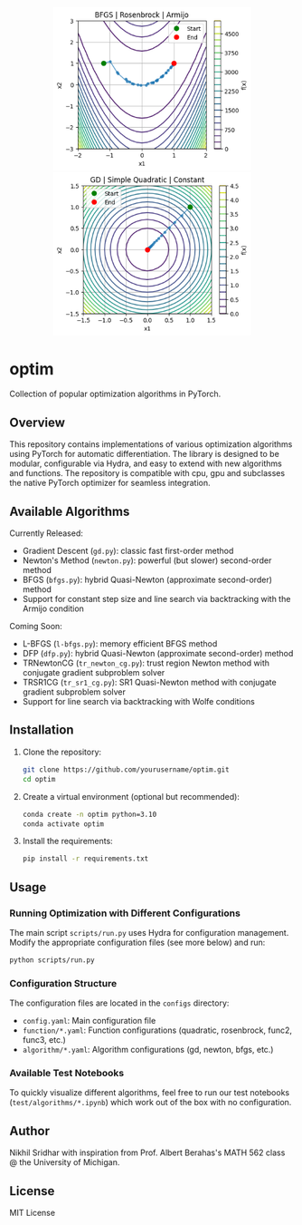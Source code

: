 <div align="center">
  <img src="assets/fig1.png" width="350" alt="Rosenbrock Trajectory"/>
  <img src="assets/fig2.png" width="350" alt="Rosenbrock Loss"/>
</div>


# optim

Collection of popular optimization algorithms in PyTorch.


## Overview

This repository contains implementations of various optimization algorithms using PyTorch for automatic differentiation. The library is designed to be modular, configurable via Hydra, and easy to extend with new algorithms and functions. The repository is compatible with cpu, gpu and subclasses the native PyTorch optimizer for seamless integration.  


## Available Algorithms
Currently Released:
- Gradient Descent (`gd.py`): classic fast first-order method 
- Newton's Method (`newton.py`): powerful (but slower) second-order method
- BFGS (`bfgs.py`): hybrid Quasi-Newton (approximate second-order) method
- Support for constant step size and line search via backtracking with the Armijo condition

Coming Soon: 
- L-BFGS (`l-bfgs.py`): memory efficient BFGS method
- DFP (`dfp.py`): hybrid Quasi-Newton (approximate second-order) method
- TRNewtonCG (`tr_newton_cg.py`): trust region Newton method with conjugate gradient subproblem solver
- TRSR1CG (`tr_sr1_cg.py`): SR1 Quasi-Newton method with conjugate gradient subproblem solver
- Support for line search via backtracking with Wolfe conditions


## Installation

1. Clone the repository:
   ```bash
   git clone https://github.com/yourusername/optim.git
   cd optim
   ```

2. Create a virtual environment (optional but recommended):
   ```bash
   conda create -n optim python=3.10
   conda activate optim
   ```

3. Install the requirements:
   ```bash
   pip install -r requirements.txt
   ```


## Usage

### Running Optimization with Different Configurations

The main script `scripts/run.py` uses Hydra for configuration management. Modify the appropriate configuration files (see more below) and run:

```bash
python scripts/run.py
```

### Configuration Structure

The configuration files are located in the `configs` directory:
- `config.yaml`: Main configuration file
- `function/*.yaml`: Function configurations (quadratic, rosenbrock, func2, func3, etc.)
- `algorithm/*.yaml`: Algorithm configurations (gd, newton, bfgs, etc.)

### Available Test Notebooks

To quickly visualize different algorithms, feel free to run our test notebooks (`test/algorithms/*.ipynb`) which work out of the box with no configuration.  


## Author

Nikhil Sridhar with inspiration from Prof. Albert Berahas's MATH 562 class @ the University of Michigan. 


## License

MIT License 
